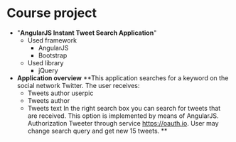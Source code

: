 # Сourse project

- "**AngularJS Instant Tweet Search Application**"
   - Used framework
      - AngularJS
      - Bootstrap 
   - Used library
      - jQuery 
- **Application overview**
**This application searches for a keyword on the social network Twitter.
The user receives:
   - Tweets author userpic
   - Tweets author
   - Tweets text
In the right search box you can search for tweets that are received. This option is implemented by means of AngularJS.
Authorization Tweeter through service https://oauth.io.
User may change search query and get new 15 tweets. **
